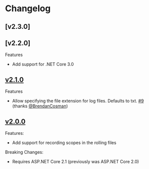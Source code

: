 # Changelog

## [v2.3.0]

## [v2.2.0]

Features

* Add support for .NET Core 3.0

## [v2.1.0]

Features

* Allow specifying the file extension for log files. Defaults to txt. [#9](https://github.com/andrewlock/NetEscapades.Extensions.Logging/issues/9) (thanks [@BrendanCosman](https://github.com/BrendanCosman))

## [v2.0.0]

Features:

* Add support for recording scopes in the rolling files

Breaking Changes:

* Requires ASP.NET Core 2.1 (previously was ASP.NET Core 2.0)

[v2.0.0]: https://github.com/andrewlock/NetEscapades.AspNetCore.SecurityHeaders/compare/v1.1.0...2.0.0
[v2.1.0]: https://github.com/andrewlock/NetEscapades.AspNetCore.SecurityHeaders/compare/v2.0.0...2.1.0

